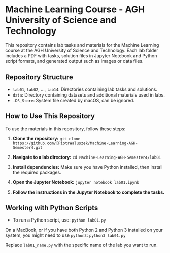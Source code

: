 # Machine Learning Course - AGH University of Science and Technology

This repository contains lab tasks and materials for the Machine Learning course at the AGH University of Science and Technology. Each lab folder includes a PDF with tasks, solution files in Jupyter Notebook and Python script formats, and generated output such as images or data files.

## Repository Structure

- `lab01`, `lab02`, ..., `lab14`: Directories containing lab tasks and solutions.
- `data`: Directory containing datasets and additional materials used in labs.
- `.DS_Store`: System file created by macOS, can be ignored.

## How to Use This Repository

To use the materials in this repository, follow these steps:

1. **Clone the repository:**
`git clone https://github.com/[PiotrWaluszek/Machine-Learning-AGH-Semester4.git`


2. **Navigate to a lab directory:**
`cd Machine-Learning-AGH-Semester4/lab01`

3. **Install dependencies:** Make sure you have Python installed, then install the required packages.

4. **Open the Jupyter Notebook:**
`jupyter notebook lab01.ipynb`


5. **Follow the instructions in the Jupyter Notebook to complete the tasks.**

## Working with Python Scripts

- To run a Python script, use:
`python lab01.py`


On a MacBook, or if you have both Python 2 and Python 3 installed on your system, you might need to use `python3`:
`python3 lab01.py`


Replace `lab01_name.py` with the specific name of the lab you want to run.
